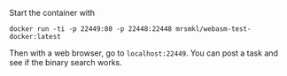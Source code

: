 Start the container with
```
docker run -ti -p 22449:80 -p 22448:22448 mrsmkl/webasm-test-docker:latest
```

Then with a web browser, go to `localhost:22449`. You can post a task and see if the binary search works.
